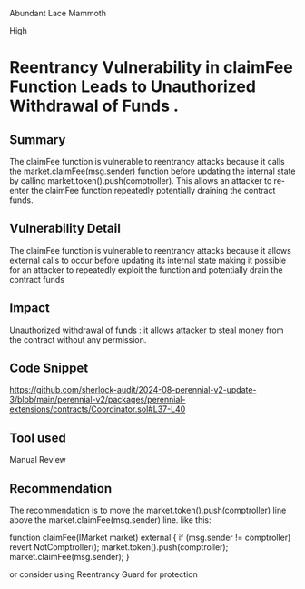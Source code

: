 Abundant Lace Mammoth

High

# Reentrancy Vulnerability in claimFee Function Leads to Unauthorized Withdrawal of Funds .

## Summary

The claimFee function is vulnerable to reentrancy attacks because it calls the market.claimFee(msg.sender) function before updating the internal state by calling market.token().push(comptroller). This allows an attacker to re-enter the claimFee function repeatedly potentially draining the contract funds.

## Vulnerability Detail

The claimFee function is vulnerable to reentrancy attacks because it allows external calls to occur before updating its internal state making it possible for an attacker to repeatedly exploit the function and potentially drain the contract funds

## Impact

Unauthorized withdrawal of funds : it allows attacker to steal money from the contract without any permission.

## Code Snippet

https://github.com/sherlock-audit/2024-08-perennial-v2-update-3/blob/main/perennial-v2/packages/perennial-extensions/contracts/Coordinator.sol#L37-L40

## Tool used

Manual Review

## Recommendation

The recommendation is to move the market.token().push(comptroller) line above the market.claimFee(msg.sender) line.  like this:


function claimFee(IMarket market) external {
    if (msg.sender != comptroller) revert NotComptroller();
    market.token().push(comptroller);
    market.claimFee(msg.sender);
}

or  consider using  Reentrancy Guard for protection